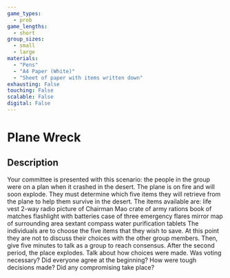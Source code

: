 ```yaml
---
game_types:
  - prob
game_lengths:
  - short
group_sizes:
  - small
  - large
materials:
  - "Pens"
  - "A4 Paper (White)"
  - "Sheet of paper with items written down"
exhausting: False
touching: False
scalable: False
digital: False
---
```

# Plane Wreck

## Description
Your committee is presented with this scenario: the people in the group were on a plan when it crashed in the desert. The plane is on fire and will soon explode. They must determine which five items they will retrieve from the plane to help them survive in the desert.
The items available are:
 life vest
 2-way radio
 picture of Chairman Mao
 crate of army rations
 book of matches
 flashlight with batteries
 case of three emergency flares
 mirror
 map of surrounding area
 sextant
 compass
 water purification tablets
The individuals are to choose the five items that they wish to save. At this point they are not to discuss their choices with the other group members. Then, give five minutes to talk as a group to reach consensus. After the second period, the place explodes.
Talk about how choices were made. Was voting necessary? Did everyone agree at the beginning? How were tough decisions made? Did any compromising take place?
